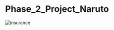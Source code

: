 # Phase_2_Project_Naruto
![insurance](https://user-images.githubusercontent.com/94622826/212007150-ae098f26-5399-4f86-b4c7-7632c800ee2b.png)
